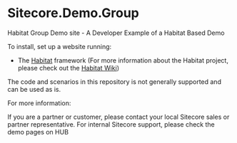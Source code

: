 # Sitecore.Demo.Group
Habitat Group Demo site - A Developer Example of a Habitat Based Demo

To install, set up a website running:
* The [Habitat](https://github.com/sitecore/habitat) framework (For more information about the Habitat project, please check out the [Habitat Wiki](https://github.com/sitecore/habitat/wiki))

The code and scenarios in this repository is not generally supported and can be used as is.

For more information:

If you are a partner or customer, please contact your local Sitecore sales or partner representative.
For internal Sitecore support, please check the demo pages on HUB